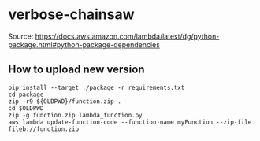 # verbose-chainsaw

Source: https://docs.aws.amazon.com/lambda/latest/dg/python-package.html#python-package-dependencies

## How to upload new version
```
pip install --target ./package -r requirements.txt 
cd package
zip -r9 ${OLDPWD}/function.zip .
cd $OLDPWD
zip -g function.zip lambda_function.py
aws lambda update-function-code --function-name myFunction --zip-file fileb://function.zip
```
